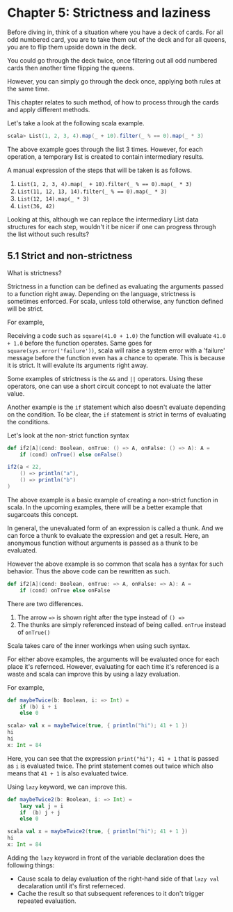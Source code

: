 # Chapter 5: Strictness and laziness

Before diving in, think of a situation where you have a deck of cards. For all odd numbered card, you are to take them out of the deck and for all queens, you are to flip them upside down in the deck.

You could go through the deck twice, once filtering out all odd numbered cards then another time flipping the queens.

However, you can simply go through the deck once, applying both rules at the same time.

This chapter relates to such method, of how to process through the cards and apply different methods.

Let's take a look at the following scala example.

```scala
scala> List(1, 2, 3, 4).map(_ + 10).filter(_ % == 0).map(_ * 3)
```

The above example goes through the list 3 times. However, for each operation, a temporary list is created to contain intermediary results.

A manual expression of the steps that will be taken is as follows.

1. `List(1, 2, 3, 4).map(_ + 10).filter(_ % == 0).map(_ * 3)`
2. `List(11, 12, 13, 14).filter(_ % == 0).map(_ * 3)`
3. `List(12, 14).map(_ * 3)`
4. `List(36, 42)`

Looking at this, although we can replace the intermediary List data structures for each step, wouldn't it be nicer if one can progress through the list without such results?

## 5.1 Strict and non-strictness

What is strictness?

Strictness in a function can be defined as evaluating the arguments passed to a function right away. Depending on the language, strictness is sometimes enforced. For scala, unless told otherwise, any function defined will be strict.

For example,

Receiving a code such as `square(41.0 + 1.0)` the function will evaluate `41.0 + 1.0` before the function operates. Same goes for `square(sys.error('failure'))`, scala will raise a system error with a 'failure' message before the function even has a chance to operate. This is because it is strict. It will evalute its arguments right away.

Some examples of strictness is the `&&` and `||` operators. Using these operators, one can use a short circuit concept to not evaluate the latter value.

Another example is the `if` statement which also doesn't evaluate depending on the condition. To be clear, the `if` statement is strict in terms of evaluating the conditions.

Let's look at the non-strict function syntax

```scala
def if2[A](cond: Boolean, onTrue: () => A, onFalse: () => A): A =
    if (cond) onTrue() else onFalse()

if2(a < 22,
    () => println("a"),
    () => println("b")
)
```

The above example is a basic example of creating a non-strict function in scala. In the upcoming examples, there will be a better example that sugarcoats this concept.

In general, the unevaluated form of an expression is called a thunk. And we can force a thunk to evaluate the expression and get a result. Here, an anonymous function without arguments is passed as a thunk to be evaluated.

However the above example is so common that scala has a syntax for such behavior. Thus the above code can be rewritten as such.

```scala
def if2[A](cond: Boolean, onTrue: => A, onFalse: => A): A =
    if (cond) onTrue else onFalse
```

There are two differences.

1. The arrow `=>` is shown right after the type instead of `() =>`
2. The thunks are simply referenced instead of being called. `onTrue` instead of `onTrue()`

Scala takes care of the inner workings when using such syntax.

For either above examples, the arguments will be evaluated once for each place it's refernced. However, evaluating for each time it's referenced is a waste and scala can improve this by using a lazy evaluation.

For example,

```scala
def maybeTwice(b: Boolean, i: => Int) =
    if (b) i + i 
    else 0

scala> val x = maybeTwice(true, { println("hi"); 41 + 1 })
hi
hi
x: Int = 84
```

Here, you can see that the expression `print("hi"); 41 + 1` that is passed as `i` is evaluated twice. The print statement comes out twice which also means that `41 + 1` is also evaluated twice.

Using `lazy` keyword, we can improve this.

```scala
def maybeTwice2(b: Boolean, i: => Int) =
    lazy val j = i
    if  (b) j + j
    else 0

scala val x = maybeTwice2(true, { println("hi"); 41 + 1 })
hi
x: Int = 84
```

Adding the `lazy` keyword in front of the variable declaration does the following things:
 - Cause scala to delay evaluation of the right-hand side of that `lazy val` decalaration until it's first referneced.
 - Cache the result so that subsequent references to it don't trigger repeated evaluation.